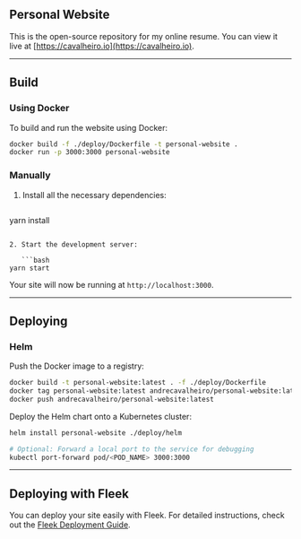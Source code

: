 ## Personal Website

This is the open-source repository for my online resume. You can view it live at [https://cavalheiro.io](https://cavalheiro.io).

---

## Build

### Using Docker

To build and run the website using Docker:

```bash
docker build -f ./deploy/Dockerfile -t personal-website .
docker run -p 3000:3000 personal-website
```

### Manually

1. Install all the necessary dependencies:

   ```bash
yarn install
```

2. Start the development server:

   ```bash
yarn start
```

   Your site will now be running at `http://localhost:3000`.

---

## Deploying

### Helm

Push the Docker image to a registry:

```bash
docker build -t personal-website:latest . -f ./deploy/Dockerfile
docker tag personal-website:latest andrecavalheiro/personal-website:latest
docker push andrecavalheiro/personal-website:latest
```

Deploy the Helm chart onto a Kubernetes cluster:

```bash
helm install personal-website ./deploy/helm

# Optional: Forward a local port to the service for debugging
kubectl port-forward pod/<POD_NAME> 3000:3000
```

---

## Deploying with Fleek

You can deploy your site easily with Fleek. For detailed instructions, check out the [Fleek Deployment Guide](https://blog.fleek.co/posts/deploy-your-first-website-with-fleek/).

